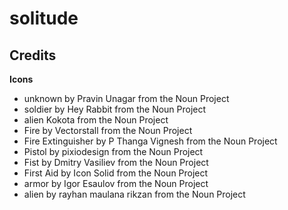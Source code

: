 # solitude



## Credits

**Icons**
* unknown by Pravin Unagar from the Noun Project
* soldier by Hey Rabbit from the Noun Project
* alien Kokota from the Noun Project
* Fire by Vectorstall from the Noun Project
* Fire Extinguisher by P Thanga Vignesh from the Noun Project
* Pistol by pixiodesign from the Noun Project
* Fist by Dmitry Vasiliev from the Noun Project
* First Aid by Icon Solid from the Noun Project
* armor by Igor Esaulov from the Noun Project
* alien by rayhan maulana rikzan from the Noun Project